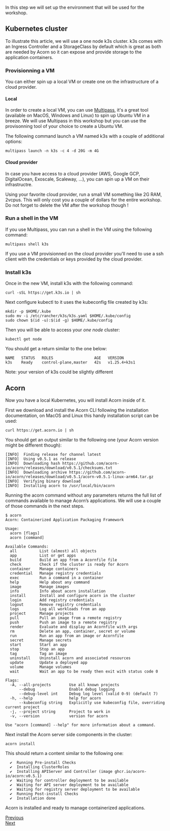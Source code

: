 In this step we will set up the environment that will be used for the workshop.

## Kubernetes cluster

To illustrate this article, we will use a one node k3s cluster.
k3s comes with an Ingress Controller and a StorageClass by default which is great as both are needed by Acorn so it can expose and provide storage to the application containers.

### Provisionning a VM

You can either spin up a local VM or create one on the infrastructure of a cloud provider.

#### Local

In order to create a local VM, you can use [Multipass](https://multipass.run), it's a great tool (available on MacOS, Windows and Linux) to spin up Ubuntu VM in a breeze. We will use Multipass in this workshop but you can use the provisonning tool of your choice to create a Ubuntu VM.

The following command launch a VM named k3s with a couple of additional options:

```
multipass launch -n k3s -c 4 -d 20G -m 4G
```

#### Cloud provider

In case you have access to a cloud provider (AWS, Google GCP, DigitalOcean, Exoscale, Scaleway, ...), you can spin up a VM on their infrastructre.

Using your favorite cloud provider, run a small VM something like 2G RAM, 2vcpus. This will only cost you a couple of dollars for the entire workshop. Do not forget to delete the VM after the workshop though !

### Run a shell in the VM

If you use Multipass, you can run a shell in the VM using the following command:

```
multipass shell k3s
```

If you use a VM provisionned on the cloud provider you'll need to use a ssh client with the credentials or keys provided by the cloud provider.

### Install k3s

Once in the new VM, install k3s with the following command:

```
curl -sSL https://get.k3s.io | sh
```

Next configure kubectl to it uses the kubeconfig file created by k3s:

```
mkdir -p $HOME/.kube
sudo mv -i /etc/rancher/k3s/k3s.yaml $HOME/.kube/config
sudo chown $(id -u):$(id -g) $HOME/.kube/config
```

Then you will be able to access your *one node* cluster:

```
kubectl get node
```

You should get a return similar to the one below:

```
NAME   STATUS   ROLES                  AGE   VERSION
k3s    Ready    control-plane,master   42s   v1.25.4+k3s1
```

Note: your version of k3s could be slightly different

## Acorn

Now you have a local Kubernetes, you will install Acorn inside of it.

First we download and install the Acorn CLI following the installation documentation, on MacOS and Linux this handy installation script can be used:

```
curl https://get.acorn.io | sh
```

You should get an output similar to the following one (your Acorn version might be different though):

```
[INFO]  Finding release for channel latest
[INFO]  Using v0.5.1 as release
[INFO]  Downloading hash https://github.com/acorn-io/acorn/releases/download/v0.5.1/checksums.txt
[INFO]  Downloading archive https://github.com/acorn-io/acorn/releases/download/v0.5.1/acorn-v0.5.1-linux-arm64.tar.gz
[INFO]  Verifying binary download
[INFO]  Installing acorn to /usr/local/bin/acorn
```

Running the acorn command without any parameters returns the full list of commands available to manage Acorn’s applications. We will use a couple of those commands in the next steps.

```
$ acorn
Acorn: Containerized Application Packaging Framework

Usage:
  acorn [flags]
  acorn [command]

Available Commands:
  all          List (almost) all objects
  app          List or get apps
  build        Build an app from a Acornfile file
  check        Check if the cluster is ready for Acorn
  container    Manage containers
  credential   Manage registry credentials
  exec         Run a command in a container
  help         Help about any command
  image        Manage images
  info         Info about acorn installation
  install      Install and configure acorn in the cluster
  login        Add registry credentials
  logout       Remove registry credentials
  logs         Log all workloads from an app
  project      Manage projects
  pull         Pull an image from a remote registry
  push         Push an image to a remote registry
  render       Evaluate and display an Acornfile with args
  rm           Delete an app, container, secret or volume
  run          Run an app from an image or Acornfile
  secret       Manage secrets
  start        Start an app
  stop         Stop an app
  tag          Tag an image
  uninstall    Uninstall acorn and associated resources
  update       Update a deployed app
  volume       Manage volumes
  wait         Wait an app to be ready then exit with status code 0

Flags:
  -A, --all-projects        Use all known projects
      --debug               Enable debug logging
      --debug-level int     Debug log level (valid 0-9) (default 7)
  -h, --help                help for acorn
      --kubeconfig string   Explicitly use kubeconfig file, overriding current project
  -j, --project string      Project to work in
  -v, --version             version for acorn

Use "acorn [command] --help" for more information about a command.
```

Next install the Acorn server side components in the cluster:

```
acorn install
```

This should return a content similar to the following one:

```
  ✔  Running Pre-install Checks
  ✔  Installing ClusterRoles
  ✔  Installing APIServer and Controller (image ghcr.io/acorn-io/acorn:v0.5.1)
  ✔  Waiting for controller deployment to be available
  ✔  Waiting for API server deployment to be available
  ✔  Waiting for registry server deployment to be available
  ✔  Running Post-install Checks
  ✔  Installation done                                                                                                                     
```

Acorn is installed and ready to manage containerized applications.

[Previous](./acorn.md)  
[Next](./votingapp.md)